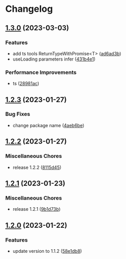 # Changelog

## [1.3.0](https://github.com/Ruimve/microhook/compare/v1.2.3...v1.3.0) (2023-03-03)


### Features

* add ts tools ReturnTypeWithPromise&lt;T&gt; ([ad6ad3b](https://github.com/Ruimve/microhook/commit/ad6ad3b74b8ccba05abb91563997ebdf6327437c))
* useLoading parameters infer ([431b4e1](https://github.com/Ruimve/microhook/commit/431b4e1bd46bb88b0b2342777e1feab9b556f9a3))


### Performance Improvements

* ts ([28981ac](https://github.com/Ruimve/microhook/commit/28981acf1e44e105075c4e450071ac94e5f4d499))

## [1.2.3](https://github.com/Ruimve/microhook/compare/v1.2.2...v1.2.3) (2023-01-27)


### Bug Fixes

* change package name ([4aeb6be](https://github.com/Ruimve/microhook/commit/4aeb6be3689415d6b5660a129bd4c5e37f555022))

## [1.2.2](https://github.com/Ruimve/microhook/compare/v1.2.1...v1.2.2) (2023-01-27)


### Miscellaneous Chores

* release 1.2.2 ([8115d45](https://github.com/Ruimve/microhook/commit/8115d451440a95578b99bda1dc08315d7e4dbaf1))

## [1.2.1](https://github.com/Ruimve/microhook/compare/v1.2.0...v1.2.1) (2023-01-23)


### Miscellaneous Chores

* release 1.2.1 ([9b1d73b](https://github.com/Ruimve/microhook/commit/9b1d73b4b5b975bae658931d43c507fbd2de5d74))

## [1.2.0](https://github.com/Ruimve/microhook/compare/v1.1.1...v1.2.0) (2023-01-22)


### Features

* update version to 1.1.2 ([58e1db8](https://github.com/Ruimve/microhook/commit/58e1db826b71e94c29f74fd1d1a2d4d538d844d1))
